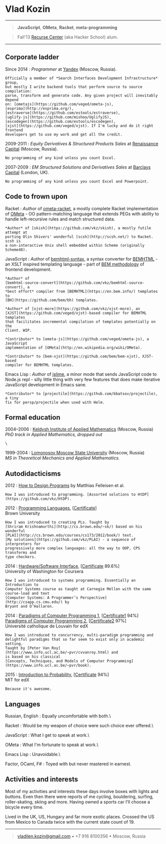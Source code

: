Vlad Kozin
==========

----

> __JavaScript__, __OMeta__, __Racket__, __meta-programming__

> Fall'13 [Recurse Center](https://www.recurse.com/) (aka Hacker School) alum.

----

Corporate ladder
----------------

Since 2014
:   *Programmer* at
    [Yandex](https://company.yandex.com/)
    (Moscow, Russia).

    Officially a member of *Search Interfaces Development Infrastructure* group,
    but mostly I write backend tools that perform source to source compilation:
    parse, transform and generate code. Any given project will inevitably depend
    on: [ometajs](https://github.com/veged/ometa-js),
    [esprima](http://esprima.org/),
    [estraverse](https://github.com/estools/estraverse),
    [uglify-js](https://github.com/mishoo/UglifyJS),
    [escodegen](https://github.com/estools/escodegen),
    [xjst](https://github.com/veged/xjst). If I'm lucky and do it right frontend
    developers get to use my work and get all the credit.

2009-2011
:   *Equity Derivatives & Structured Products Sales* at
    [Renaissance Capital](https://www.rencap.com/InvestmentBanking/About/)
    (Moscow, Russia).

    No programming of any kind unless you count Excel.

2007-2009
:   *EM Structured Solutions and Derivatives Sales* at
    [Barclays Capital](http://investmentbank.barclays.com/markets.html)
    (London, UK).

    No programming of any kind unless you count Excel and Powerpoint.


Code to frown upon
------------------
Racket
:   *Author* of [ometa-racket](https://github.com/vkz/ometa-racket), a mostly
    complete Racket implementation of
    [OMeta](http://en.wikipedia.org/wiki/OMeta) - OO pattern-matching language
    that extends PEGs with ability to handle left-recursive rules and match
    structured data.

    *Author* of [skish](https://github.com/vkz/skish), a mostly futile attempt at
    porting Olin Shivers' wonderful [scsh](http://scsh.net/) to Racket. scsh is
    a non-interactive Unix shell embedded within Scheme (originally Scheme48).

JavaScript
:   *Author* of [bemhtml-syntax](https://github.com/vkz/bemhtml-syntax), a syntax
    converter for [BEMHTML](https://en.bem.info/) - an XSLT inspired templating
    language - part of [BEM methodology](https://en.bem.info/method/) of
    frontend development.

    *Author* of
    [bemhtml-source-convert](https://github.com/vkz/bemhtml-source-convert), a
    *best effort* compiler from [BEMHTML](https://en.bem.info/) templates to
    [BH](https://github.com/bem/bh) templates.

    *Author* of [xjst-more](https://github.com/vkz/xjst-more), an
    [XJST](https://github.com/veged/xjst)-based compiler for BEMHTML templates
    that facilitates incremental compilation of templates potentially on the
    Client. WIP.

    *Contributor* to [ometa-js](https://github.com/veged/ometa-js), a JavaScript
    implementation of [OMeta](http://en.wikipedia.org/wiki/OMeta).

    *Contributor* to [bem-xjst](https://github.com/bem/bem-xjst), XJST-based
    compiler for BEMHTML templates.


Emacs Lisp
:   *Author* of [jslime](https://github.com/vkz/jslime), a minor mode that sends
    JavaScript code to Node.js repl - silly little thing with very few features
    that does make iterative JavaScript development in Emacs sane.

    *Contributor* to [projectile](https://github.com/bbatsov/projectile), a tiny
    fix for persp/projectile when used with Helm.

Formal education
----------------
2004–2006
:   [Keldysh Institute of Applied Mathematics](http://keldysh.ru/index.en.shtml) (Moscow, Russia)\
     *PhD track in Applied Mathematics, dropped out*

    \

1999-2004
:   [Lomonosov Moscow State University](http://www.msu.ru/en/info/struct/depts/mechmath.html) (Moscow, Russia)\
    *MS in Theoretical Mechanics and Applied Mathematics.*

Autodidacticisms
----------------

2012
:   [How to Design Programs](http://www.ccs.neu.edu/home/matthias/HtDP2e/index.html)
    by Matthias Felleisen et al.

    How I was introduced to programming. [Assorted solutions to HtDP](https://github.com/vkz/HtDP).

2012
:   [Programming Languages](http://cs.brown.edu/courses/cs173/2012/), [[Certificate](http://cs.brown.edu/courses/cs173/2012/OnLine/Certification/687898716/)]\
    Brown University

    How I was introduced to creating PLs. Taught by
    [Shriram Krishnamurthi](http://cs.brown.edu/~sk/) based on his wonderful
    [PLAI](http://cs.brown.edu/courses/cs173/2012/book/) text.
    [My solutions](https://github.com/vkz/PLAI) - a sequence of interpreters for
    progressively more complex languages: all the way to OOP, CPS transforms and
    type checkers.

2014
:   [Hardware/Software Interface](https://www.coursera.org/course/hwswinterface), [[Certificate](http://bit.ly/1FBVMks) 89.6%]\
    University of Washington for Coursera

    How I was introduced to systems programming. Essentially an Introduction to
    Computer Systems course as taught at Carnegie Mellon with the same
    course-load and text
    [Computer Systems: A Programmer’s Perspective](http://csapp.cs.cmu.edu/) by
    Bryant and O’Hallaron.

2014
:   [Paradigms of Computer Programming 1](https://www.edx.org/course/paradigms-computer-programming-louvainx-louv1-1x-0), [[Certificate1](http://bit.ly/1F2svxU) 94%]\
    [Paradigms of Computer Programming 2](https://www.edx.org/course/paradigms-computer-programming-louvainx-louv1-2x-0), [[Certificate2](http://bit.ly/1cEu4Lu) 97%]\
    Université catholique de Louvain for edX

    How I was introduced to concurrency, multi-paradigm programming and
    delightful paradigms that so far seem to exist only in academic setting.
    Taught by [Peter Van Roy](https://www.info.ucl.ac.be/~pvr/cvvanroy.html) and
    is based on his classical
    [Concepts, Techniques, and Models of Computer Programming](https://www.info.ucl.ac.be/~pvr/book).

2015
:   [Introduction to Probability](https://www.edx.org/course/introduction-probability-science-mitx-6-041x-0), [[Certificate](http://bit.ly/1FHykkR) 94%]\
    MIT for edX

    Because it's awesome.

Languages
---------

Russian, English
:   Equally uncomfortable with both.\

Racket
:   Would be my weapon of choice were such choice ever offered.\

JavaScript
:   What I get to speak at work.\

OMeta
:   What I'm fortunate to speak at work.\

Emacs Lisp
:   Unavoidable.\

Factor, OCaml, F#
:   Toyed with but never mastered in earnest.

Activities and interests
------------------------

Most of my activities and interests these days involve boxes with lights and
buttons. Even then there were reports of me cycling, bouldering, surfing,
roller-skating, skiing and more. Having owned a sports car I'll choose a bicycle
every time.

Lived in the UK, US, Hungary and far more exotic places. Crossed the US from
Mexico to Canada twice with the current state count of 19.

----

> <vladilen.kozin@gmail.com> • +7 916 8100356 • Moscow, Russia
